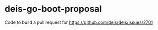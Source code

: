 deis-go-boot-proposal
=====================

Code to build a pull request for https://github.com/deis/deis/issues/2701
